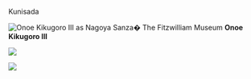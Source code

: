 Kunisada

![Onoe Kikugoro III as Nagoya Sanza](kunisada/Part%20III/P.515-1937.jpg)� The Fitzwilliam Museum **Onoe Kikugoro III**


[![](../backgrounds/back/backward.gif)](kunp514.htm)


[![](../backgrounds/back/forward.gif)](kunp514515.htm)

